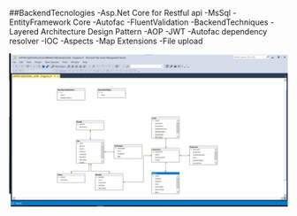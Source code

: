 ##BackendTecnologies
-Asp.Net Core for Restful api
-MsSql
-EntityFramework Core
-Autofac
-FluentValidation
-BackendTechniques
-Layered Architecture Design Pattern
-AOP
-JWT
-Autofac dependency resolver
-IOC
-Aspects
-Map Extensions
-File upload

<img src="https://github.com/esrasnck/carRentalFrontendv2/blob/main/Proje%20Resimleri/DataBaseDesign.png" />
